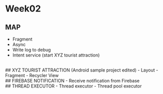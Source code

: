 # Week02
## MAP
  - Fragment
  - Async
  - Write log to debug
  - Intent service (start XYZ tourist attraction)
 <br/>
 ## XYZ TOURIST ATTRACTION (Android sample project edited)
  - Layout
  - Fragment
  - Recycler View
<br/>  
## FIREBASE NOTIFICATION
  - Receive notification from Firebase
<br/>
## THREAD EXECUTOR
  - Thread executor
  - Thread pool executor
